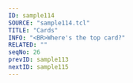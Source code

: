 ```yaml
---
ID: sample114
SOURCE: "sample114.tcl"
TITLE: "Cards"
INFO: "<BR>Where's the top card?"
RELATED: ""
seqNo: 26
prevID: sample113
nextID: sample115
---
```

